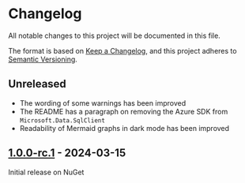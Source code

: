 # Changelog

All notable changes to this project will be documented in this file.

The format is based on [Keep a Changelog](https://keepachangelog.com/en/1.0.0/), and this project adheres to [Semantic Versioning](https://semver.org/spec/v2.0.0.html).

## Unreleased

* The wording of some warnings has been improved
* The README has a paragraph on removing the Azure SDK from `Microsoft.Data.SqlClient`
* Readability of Mermaid graphs in dark mode has been improved

## [1.0.0-rc.1][1.0.0-rc.1] - 2024-03-15

Initial release on NuGet

[1.0.0-rc.1]: https://github.com/0xced/Chisel/releases/tag/1.0.0-rc.1
